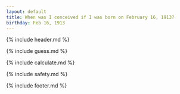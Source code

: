 ```yaml
---
layout: default
title: When was I conceived if I was born on February 16, 1913?
birthday: Feb 16, 1913
---
```


{% include header.md %}

{% include guess.md %}

{% include calculate.md %}

{% include safety.md %}

{% include footer.md %}



